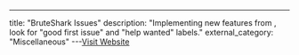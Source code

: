---
title: "BruteShark Issues"
description: "Implementing new features from , look for \"good first issue\" and \"help wanted\" labels."
external_category: "Miscellaneous"
---[Visit Website](https://github.com/odedshimon/BruteShark/issues)

